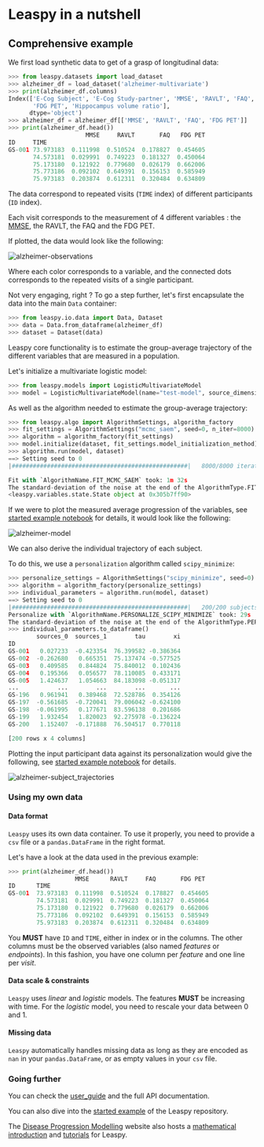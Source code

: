 # Leaspy in a nutshell

## Comprehensive example

We first load synthetic data to get of a grasp of longitudinal data:

```python
>>> from leaspy.datasets import load_dataset
>>> alzheimer_df = load_dataset('alzheimer-multivariate')
>>> print(alzheimer_df.columns)
Index(['E-Cog Subject', 'E-Cog Study-partner', 'MMSE', 'RAVLT', 'FAQ',
       'FDG PET', 'Hippocampus volume ratio'],
      dtype='object')
>>> alzheimer_df = alzheimer_df[['MMSE', 'RAVLT', 'FAQ', 'FDG PET']]
>>> print(alzheimer_df.head())
                      MMSE     RAVLT       FAQ   FDG PET
ID     TIME
GS-001 73.973183  0.111998  0.510524  0.178827  0.454605
       74.573181  0.029991  0.749223  0.181327  0.450064
       75.173180  0.121922  0.779680  0.026179  0.662006
       75.773186  0.092102  0.649391  0.156153  0.585949
       75.973183  0.203874  0.612311  0.320484  0.634809
```

The data correspond to repeated visits (`TIME` index) of different participants (`ID` index).

Each visit corresponds to the measurement of 4 different variables : the [MMSE](./glossary.md#mmse), the RAVLT, the FAQ and the FDG PET.

If plotted, the data would look like the following:

![alzheimer-observations](./_static/images/alzheimer-observations.png)

Where each color corresponds to a variable, and the connected dots corresponds to the repeated visits of a single participant.

Not very engaging, right ? To go a step further, let's first encapsulate the data into the main `Data` container:

```python
>>> from leaspy.io.data import Data, Dataset
>>> data = Data.from_dataframe(alzheimer_df)
>>> dataset = Dataset(data)
```

Leaspy core functionality is to estimate the group-average trajectory of the different variables that are measured in a population.

Let's initialize a multivariate logistic model:

```python
>>> from leaspy.models import LogisticMultivariateModel
>>> model = LogisticMultivariateModel(name="test-model", source_dimension=2)
```

As well as the algorithm needed to estimate the group-average trajectory:

```python
>>> from leaspy.algo import AlgorithmSettings, algorithm_factory
>>> fit_settings = AlgorithmSettings("mcmc_saem", seed=0, n_iter=8000)
>>> algorithm = algorithm_factory(fit_settings)
>>> model.initialize(dataset, fit_settings.model_initialization_method)
>>> algorithm.run(model, dataset)
==> Setting seed to 0
|##################################################|   8000/8000 iterations

Fit with `AlgorithmName.FIT_MCMC_SAEM` took: 1m 32s
The standard-deviation of the noise at the end of the AlgorithmType.FIT is: -100.00%
<leaspy.variables.state.State object at 0x305b7ff90>
```

If we were to plot the measured average progression of the variables, see [started example notebook](https://gitlab.com/icm-institute/aramislab/leaspy) for details, it would look like the following:

![alzheimer-model](./_static/images/alzheimer-model.png)

We can also derive the individual trajectory of each subject.

To do this, we use a `personalization` algorithm called `scipy_minimize`:

```python
>>> personalize_settings = AlgorithmSettings("scipy_minimize", seed=0)
>>> algorithm = algorithm_factory(personalize_settings)
>>> individual_parameters = algorithm.run(model, dataset)
==> Setting seed to 0
|##################################################|   200/200 subjects
Personalize with `AlgorithmName.PERSONALIZE_SCIPY_MINIMIZE` took: 29s
The standard-deviation of the noise at the end of the AlgorithmType.PERSONALIZE is: 6.85%
>>> individual_parameters.to_dataframe()
        sources_0  sources_1        tau        xi
ID
GS-001   0.027233  -0.423354  76.399582 -0.386364
GS-002  -0.262680   0.665351  75.137474 -0.577525
GS-003   0.409585   0.844824  75.840012  0.102436
GS-004   0.195366   0.056577  78.110085  0.433171
GS-005   1.424637   1.054663  84.183098 -0.051317
...           ...        ...        ...       ...
GS-196   0.961941   0.389468  72.528786  0.354126
GS-197  -0.561685  -0.720041  79.006042 -0.624100
GS-198  -0.061995   0.177671  83.596138  0.201686
GS-199   1.932454   1.820023  92.275978 -0.136224
GS-200   1.152407  -0.171888  76.504517  0.770118

[200 rows x 4 columns]
```

Plotting the input participant data against its personalization would give the following, see [started example notebook](https://gitlab.com/icm-institute/aramislab/leaspy) for details.

![alzheimer-subject_trajectories](./_static/images/alzheimer-subject_trajectories.png)

### Using my own data

#### Data format

`Leaspy` uses its own data container. To use it properly, you need to provide a `csv` file or a `pandas.DataFrame` in the right format.

Let's have a look at the data used in the previous example:

```python
>>> print(alzheimer_df.head())
                   MMSE      RAVLT     FAQ       FDG PET
ID      TIME
GS-001  73.973183  0.111998  0.510524  0.178827  0.454605
        74.573181  0.029991  0.749223  0.181327  0.450064
        75.173180  0.121922  0.779680  0.026179  0.662006
        75.773186  0.092102  0.649391  0.156153  0.585949
        75.973183  0.203874  0.612311  0.320484  0.634809
```

You **MUST** have `ID` and `TIME`, either in index or in the columns. The other columns must be the observed variables (also named *features* or *endpoints*). In this fashion, you have one column per *feature* and one line per *visit*.

#### Data scale & constraints

`Leaspy` uses *linear* and *logistic* models. The features **MUST** be increasing with time. For the *logistic* model, you need to rescale your data between 0 and 1.

#### Missing data

`Leaspy` automatically handles missing data as long as they are encoded as ``nan`` in your `pandas.DataFrame`, or as empty values in your `csv` file.

### Going further

You can check the [user_guide](./user_guide.md) and the full API documentation.

You can also dive into the [started example](https://gitlab.com/icm-institute/aramislab/leaspy) of the Leaspy repository.

The [Disease Progression Modelling](https://disease-progression-modelling.github.io/) website also hosts a [mathematical introduction](https://disease-progression-modelling.github.io/pages/models/disease_course_mapping.html) and [tutorials](https://disease-progression-modelling.github.io/pages/notebooks/disease_course_mapping/disease_course_mapping.html) for Leaspy.